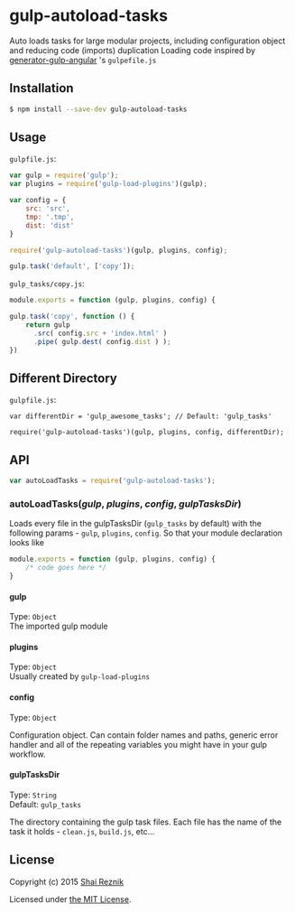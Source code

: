# gulp-autoload-tasks
Auto loads tasks for large modular projects, including configuration object and reducing code (imports) duplication
Loading code inspired by [generator-gulp-angular](https://github.com/Swiip/generator-gulp-angular) 's `gulpefile.js`

## Installation

```sh
$ npm install --save-dev gulp-autoload-tasks
```

## Usage

`gulpfile.js`:
```javascript
var gulp = require('gulp');
var plugins = require('gulp-load-plugins')(gulp);

var config = {
    src: 'src',
    tmp: '.tmp',
    dist: 'dist'
}

require('gulp-autoload-tasks')(gulp, plugins, config);

gulp.task('default', ['copy']);

```
`gulp_tasks/copy.js`:
```javascript
module.exports = function (gulp, plugins, config) {

gulp.task('copy', function () {
    return gulp
      .src( config.src + 'index.html' )
      .pipe( gulp.dest( config.dist ) );
})
```

## Different Directory

`gulpfile.js`:
``` 
var differentDir = 'gulp_awesome_tasks'; // Default: 'gulp_tasks'

require('gulp-autoload-tasks')(gulp, plugins, config, differentDir);

```


## API

```javascript
var autoLoadTasks = require('gulp-autoload-tasks');
```

### autoLoadTasks(*gulp*, *plugins*, *config*, *gulpTasksDir*)

Loads every file in the gulpTasksDir (`gulp_tasks` by default) with the following params - `gulp`, `plugins`, `config`. So that your module declaration looks like 
```javascript
module.exports = function (gulp, plugins, config) {
    /* code goes here */
}
```

#### gulp

Type: `Object`  
The imported gulp module

#### plugins

Type: `Object`  
Usually created by `gulp-load-plugins`

#### config

Type: `Object`  

Configuration object. Can contain folder names and paths, generic error handler and all of the repeating variables you might have in your gulp workflow.

#### gulpTasksDir

Type: `String`  
Default: `gulp_tasks`

The directory containing the gulp task files. Each file has the name of the task it holds - `clean.js`, `build.js`, etc...


## License

Copyright (c) 2015 [Shai Reznik](https://github.com/shairez)

Licensed under [the MIT License](./LICENSE).
